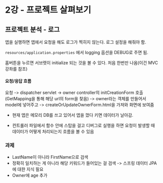# 2강 - 프로젝트 살펴보기

## 프로젝트 분석 - 로그

앱을 실행하면 앱에서 요청을 해도 로그가 찍히지 않는다. 로그 설정을 해줘야 함.

`resources/application.properties` 에서 logging 옵션을 DEBUG로 주면 됨.

홈버튼을 누르면 서브렛이 initialize 되는 것을 볼 수 있다. 처음 한번만 나옴(이건 MVC 강좌를 참조)



#### 요청/응답 흐름

요청 -> dispatcher servlet -> owner controller의 initCreationForm 호출(GetMapping을 통해 해당 url의 form을 찾음) -> owner라는 객체를 만들어서 model에 넣어주고 -> createOrUpdateOwnerForm.html을 가져와 화면에 보여줌



- 현재 앱은 메모리 DB를 쓰고 있어서 앱을 껐다 키면 데이터가 날아감.

- 컨트롤러 파일에서 함수 안에 스탑을 걸고 디버그로 실행을 하면 요청이 발생할 때 데이터가 어떻게 처리되는지 흐름을 볼 수 있음



### 과제

- LastName이 아니라 FirstName으로 검색
- 정확히 일치하는 게 아니라 해당 키워드가 들어있는 걸 검색 -> 스프링 데이터 JPA에 대한 지식 필요
- Owner에 age 추가